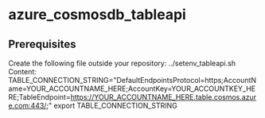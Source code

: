 # azure_cosmosdb_tableapi

## Prerequisites

Create the following file outside your repository: ../setenv_tableapi.sh 
Content:
TABLE_CONNECTION_STRING="DefaultEndpointsProtocol=https;AccountName=YOUR_ACCOUNTNAME_HERE;AccountKey=YOUR_ACCOUNTKEY_HERE;TableEndpoint=https://YOUR_ACCOUNTNAME_HERE.table.cosmos.azure.com:443/;"
export TABLE_CONNECTION_STRING

